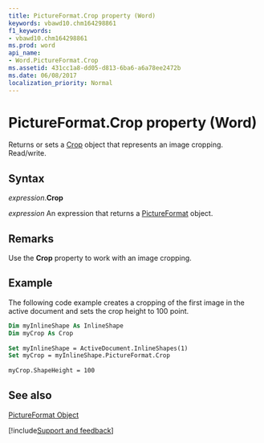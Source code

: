 ```yaml
---
title: PictureFormat.Crop property (Word)
keywords: vbawd10.chm164298861
f1_keywords:
- vbawd10.chm164298861
ms.prod: word
api_name:
- Word.PictureFormat.Crop
ms.assetid: 431cc1a8-dd05-d813-6ba6-a6a78ee2472b
ms.date: 06/08/2017
localization_priority: Normal
---
```



# PictureFormat.Crop property (Word)

Returns or sets a [Crop](Office.Crop.md) object that represents an image cropping. Read/write.


## Syntax

_expression_.**Crop**

 _expression_ An expression that returns a [PictureFormat](./Word.PictureFormat.md) object.


## Remarks

Use the  **Crop** property to work with an image cropping.


## Example

The following code example creates a cropping of the first image in the active document and sets the crop height to 100 point.


```vb
Dim myInlineShape As InlineShape 
Dim myCrop As Crop 
 
Set myInlineShape = ActiveDocument.InlineShapes(1) 
Set myCrop = myInlineShape.PictureFormat.Crop 
 
myCrop.ShapeHeight = 100
```


## See also


[PictureFormat Object](Word.PictureFormat.md)

[!include[Support and feedback](~/includes/feedback-boilerplate.md)]